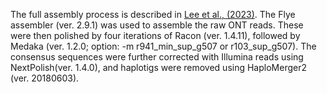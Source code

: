 The full assembly process is described in [Lee et al., (2023)](https://www.ncbi.nlm.nih.gov/pmc/articles/PMC10450198/). The Flye assembler (ver. 2.9.1) was used to assemble the raw ONT reads. These were then polished by four iterations of Racon (ver. 1.4.11), followed by Medaka (ver. 1.2.0; option: -m r941_min_sup_g507 or r103_sup_g507). The consensus sequences were further corrected with Illumina reads using NextPolish(ver. 1.4.0), and haplotigs were removed using HaploMerger2 (ver. 20180603).
